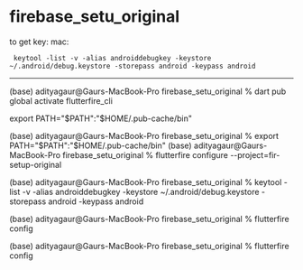 # firebase_setu_original

to get key:
mac:
```
 keytool -list -v -alias androiddebugkey -keystore ~/.android/debug.keystore -storepass android -keypass android
```


------


(base) adityagaur@Gaurs-MacBook-Pro firebase_setu_original % dart pub global activate flutterfire_cli

  export PATH="$PATH":"$HOME/.pub-cache/bin"

(base) adityagaur@Gaurs-MacBook-Pro firebase_setu_original % export PATH="$PATH":"$HOME/.pub-cache/bin"
(base) adityagaur@Gaurs-MacBook-Pro firebase_setu_original % flutterfire configure --project=fir-setup-original

(base) adityagaur@Gaurs-MacBook-Pro firebase_setu_original % keytool -list -v -alias androiddebugkey -keystore ~/.android/debug.keystore -storepass android -keypass android

(base) adityagaur@Gaurs-MacBook-Pro firebase_setu_original % flutterfire config

(base) adityagaur@Gaurs-MacBook-Pro firebase_setu_original % flutterfire config
